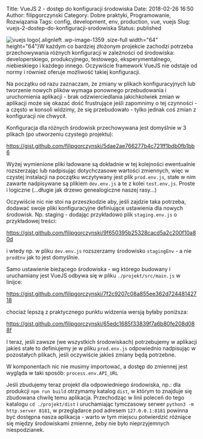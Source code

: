 Title: VueJS 2 - dostęp do konfiguracji środowiska
Date: 2018-02-26 16:50
Author: filipgorczynski
Category: Dobre praktyki, Programowanie, Rozwiązania
Tags: config, development, env, production, vue, vuejs
Slug: vuejs-2-dostep-do-konfiguracji-srodowiska
Status: published

![vuejs logo](https://filipgorczynski.files.wordpress.com/2017/11/vuejs_logo-e1519284315108.png){.alignleft .wp-image-1359 .size-full width="64" height="64"}W każdym co bardziej złożonym projekcie zachodzi potrzeba przechowywania różnych konfiguracji w zależności od środowiska: developerskiego, produkcyjnego, testowego, eksperymentalnego, niebieskiego i każdego innego. Oczywiście framework VueJS nie odstaje od normy i również oferuje możliwość takiej konfiguracji.

Na początku od razu zaznaczam, że zmiany w plikach konfiguracyjnych lub tworzenie nowych plików wymaga ponownego przebudowania i uruchomienia aplikacji - brak odzwierciedlania jakichkolwiek zmian w aplikacji może się okazać dość frustrujące jeśli zapomnimy o tej czynności - a często w konsoli widzimy, że się przebudowało - tylko jednak coś zmian z konfiguracji nie chwycił.

Konfiguracja dla różnych środowisk przechowywana jest domyślnie w 3 plikach (po utworzeniu czystego projektu):

https://gist.github.com/filipgorczynski/5dae2ae766277b4c721ff1bdb0fb1bb6

Wyżej wymienione pliki ładowane są dokładnie w tej kolejności ewentualnie rozszerzając lub nadpisując dotychczasowe wartości zmiennych, więc w czystej instalacji na początku wczytywany jest plik `prod.env.js`, stałe w nim zawarte nadpisywane są plikiem `dev.env.js` a te z kolei `test.env.js`. Proste i logiczne (...długie jak drzewo genealogiczne naszej rasy...)

Oczywiście nic nie stoi na przeszkodzie aby, jeśli zajdzie taka potrzeba, dodawać swoje pliki konfiguracyjne definiujące ustawienia dla nowych środowisk. Np. staging - dodając przykładowo plik `staging.env.js` o przykładowej treści:

https://gist.github.com/filipgorczynski/9f650395b25328cacd5a2c200f10a80d

i wtedy np. w pliku `dev.env.js` rozszerzamy środowisko `stagingEnv` - a nie `prodEnv` jak to jest domyślnie.

Samo ustawienie bieżącego środowiska - wg którego budowany i uruchamiany jest VueJS odbywa się w pliku `./projekt/src/main.js` w linijce:

https://gist.github.com/filipgorczynski/7f2c9207c08a855ee362d72448142718

chociaż lepszą z praktycznego punktu widzenia wersją byłaby poniższa:

https://gist.github.com/filipgorczynski/65edc1685f33839f7a6b80fe208d088f

I teraz, jeśli zawsze (we wszystkich środowiskach) potrzebujemy w aplikacji jakieś stałe to definiujemy je w pliku `prod.env.js` odpowiednio nadpisując w pozostałych plikach, jeśli oczywiście jakieś zmiany będą potrzebne.

W komponentach nic nie musimy importować, a dostęp do zmiennej jest wygląda w taki sposób: `process.env.API_URL`

Jeśli zbudujemy teraz projekt dla odpowiedniego środowiska, np.: dla produkcji `npm run build` otrzymamy katalog `dist`, w którym to znajduje się zbudowana chwilę temu aplikacja. Przechodząc w linii poleceń do tego katalogu `cd ./projekt/dist` i uruchamiając tymczasowy serwer `python3 -m http.server 8181`, w przeglądarce pod adresem `127.0.0.1:8181` powinna być dostępna nasza aplikacja - warto w tym miejscu potwierdzić różniące się między środowiskami zmienne, żeby nie było nieprzyjemnych niespodzianek.
